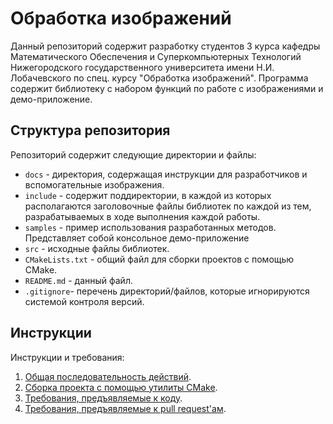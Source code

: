 # Обработка изображений

Данный репозиторий содержит разработку студентов 3 курса кафедры Математического Обеспечения и Суперкомпьютерных Технологий Нижегородского государственного университета имени Н.И. Лобачевского по спец. курсу "Обработка изображений".
Программа содержит библиотеку с набором функций по работе с изображениями и демо-приложение.

## Структура репозитория

Репозиторий содержит следующие директории и файлы:

  - `docs` - директория, содержащая инструкции для разработчиков и вспомогательные изображения.
  - `include` - содержит поддиректории, в каждой из которых располагаются заголовочные файлы библиотек по каждой из тем, разрабатываемых в     ходе выполнения каждой работы.
  - `samples` - пример использования разработанных методов. Представляет собой консольное демо-приложение
  - `src` - исходные файлы библиотек.
  - `CMakeLists.txt` - общий файл для сборки проектов с помощью CMake.
  - `README.md` - данный файл.
  - `.gitignore`- перечень директорий/файлов, которые игнорируются системой контроля версий.

## Инструкции

Инструкции и требования:

  1. [Общая последовательность действий](docs/README_1.md).
  1. [Сборка проекта с помощью утилиты CMake](docs/README_2.md).
  1. [Требования, предъявляемые к коду](docs/README_3.md).
  1. [Требования, предъявляемые к pull request'ам](docs/README_4.md).
